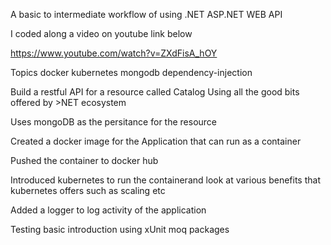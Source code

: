 A basic to intermediate workflow of using .NET ASP.NET WEB API

I coded along a video on youtube link below

https://www.youtube.com/watch?v=ZXdFisA_hOY

Topics
docker kubernetes mongodb dependency-injection

Build a restful API for a resource called Catalog
Using all the good bits offered by >NET ecosystem

Uses mongoDB as the persitance for the resource

Created a docker image for the Application that can run as a container 

Pushed the container to docker hub

Introduced kubernetes to run the containerand look at various benefits that kubernetes offers such as scaling etc

Added a logger to log activity of the application

Testing basic introduction using xUnit moq packages

